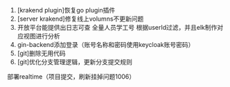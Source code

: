 1. [krakend plugin]恢复go plugin插件
2. [server krakend]修复线上volumns不更新问题
3. 开放平台能提供出日志可查 全量人员学工号 根据userId过滤，并且elk制作对应视图进行分析
4. gin-backend添加登录（账号名称和密码使用keycloak账号密码）
5. [git]删除无用代码
6. [git]优化分支管理逻辑，更新分支提交规则

部署realtime（项目提交，刷新挂掉问题1006）
